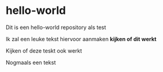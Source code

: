 # hello-world
Dit is een hello-world repository als test

Ik zal een leuke tekst hiervoor aanmaken
**kijken of dit werkt**

Kijken of deze teskt ook werkt

Nogmaals een tekst
